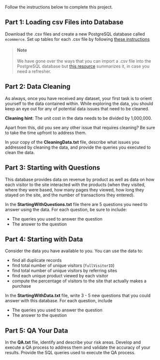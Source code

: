 Follow the instructions below to complete this project.

## Part 1: Loading csv Files into Database

Download the .csv files and create a new PostgreSQL database called `ecommerce`. Set up tables for each .csv file by following [these instructions](https://www.postgresqltutorial.com/postgresql-tutorial/import-csv-file-into-posgresql-table/) 

> #### Note
> We have gone over the ways that you can import a .csv file into the PostgreSQL database but [this resource](https://www.youtube.com/watch?v=6Jf7eTkIaR4) summarizes it, in case you need a refresher.

## Part 2: Data Cleaning

As always, once you have received any dataset, your first task is to orient yourself to the data contained within. While exploring the data, you should keep an eye out for any of potential data issues that need to be cleaned. 

**Cleaning hint**: The unit cost in the data needs to be divided by 1,000,000. 

Apart from this, did you see any other issue that requires cleaning? Be sure to take the time upfront to address them.

In your copy of the **CleaningData.txt** file, describe what issues you addressed by cleaning the data, and provide the queries you executed to clean the data.

## Part 3: Starting with Questions

This database provides data on revenue by product as well as data on how each visitor to the site interacted with the products (when they visited, where they were based, how many pages they viewed, how long they stayed on the site, and the number of transactions they entered).
 
In the **StartingWithQuestions.txt** file there are 5 questions you need to answer using the data. For each question, be sure to include:

- The queries you used to answer the question
- The answer to the question
 

## Part 4: Starting with Data

Consider the data you have available to you.  You can use the data to:

- find all duplicate records
- find total number of unique visitors (`fullVisitorID`)
- find total number of unique visitors by referring sites
- find each unique product viewed by each visitor
- compute the percentage of visitors to the site that actually makes a purchase
    

In the **StartingWithData.txt** file, write 3 - 5 new questions that you could answer with this database. For each question, include

- The queries you used to answer the question
- The answer to the question

## Part 5: QA Your Data

In the **QA.txt** file, identify and describe your risk areas. Develop and execute a QA process to address them and validate the accuracy of your results. Provide the SQL queries used to execute the QA process.


